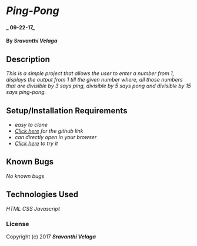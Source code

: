 # _Ping-Pong_

#### _ 09-22-17_

#### By _**Sravanthi Velaga**_

## Description

_This is a simple project that allows the user to enter a number from 1, displays the output from 1 till the given number where, all those numbers that are divisible by 3 says ping, divisible by 5 says pong and divisible by 15 says ping-pong._

## Setup/Installation Requirements

* _easy to clone_
* _<a href="https://github.com/Sravyy/Ping-Pong" target="_blank">Click here</a> for the github link_
* _can directly open in your browser_
* _<a href="https://sravyy.github.io/Ping-Pong/" target="_blank">Click here</a> to try it_


## Known Bugs

_No known bugs_

## Technologies Used

_HTML_
_CSS_
_Javascript_

### License

Copyright (c) 2017 **_Sravanthi Velaga_**
